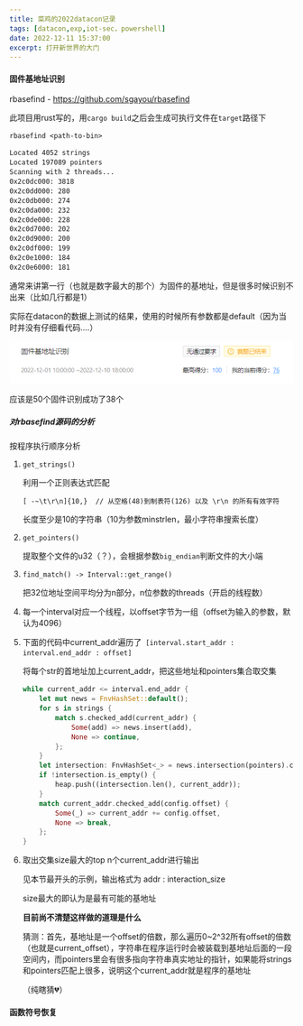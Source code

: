 ```yaml
---
title: 菜鸡的2022datacon记录
tags: [datacon,exp,iot-sec，powershell]
date: 2022-12-11 15:37:00
excerpt: 打开新世界的大门
---
```




#### 固件基地址识别

rbasefind - <https://github.com/sgayou/rbasefind>

此项目用rust写的，用`cargo build`之后会生成可执行文件在`target`路径下

```
rbasefind <path-to-bin> 
```

```sh
Located 4052 strings
Located 197089 pointers
Scanning with 2 threads...
0x2c0dc000: 3818
0x2c0dd000: 280
0x2c0db000: 274
0x2c0da000: 232
0x2c0de000: 228
0x2c0d7000: 202
0x2c0d9000: 200
0x2c0df000: 199
0x2c0e1000: 184
0x2c0e6000: 181
```

通常来讲第一行（也就是数字最大的那个）为固件的基地址，但是很多时候识别不出来（比如几行都是1）

实际在datacon的数据上测试的结果，使用的时候所有参数都是default（因为当时并没有仔细看代码....）

![](/img/datacon/1.jpg)

应该是50个固件识别成功了38个



##### 对rbasefind源码的分析

按程序执行顺序分析

1. `get_strings()`

   利用一个正则表达式匹配

   ```
   [ -~\t\r\n]{10,}  // 从空格(48)到制表符(126) 以及 \r\n 的所有有效字符 
   ```

   长度至少是10的字符串（10为参数minstrlen，最小字符串搜索长度）

2. `get_pointers()`

   提取整个文件的u32（？），会根据参数`big_endian`判断文件的大小端

3. `find_match() -> Interval::get_range()`

   把32位地址空间平均分为n部分，n位参数的threads（开启的线程数）

4. 每一个interval对应一个线程，以offset字节为一组（offset为输入的参数，默认为4096）

5. 下面的代码中current_addr遍历了` [interval.start_addr : interval.end_addr : offset]`

   将每个str的首地址加上current_addr，把这些地址和pointers集合取交集

   ```rust
   while current_addr <= interval.end_addr {
       let mut news = FnvHashSet::default();
       for s in strings {
           match s.checked_add(current_addr) {
               Some(add) => news.insert(add),
               None => continue,
           };
       }
       let intersection: FnvHashSet<_> = news.intersection(pointers).collect();
       if !intersection.is_empty() {
           heap.push((intersection.len(), current_addr));
       }
       match current_addr.checked_add(config.offset) {
           Some(_) => current_addr += config.offset,
           None => break,
       };
   }
   ```

6. 取出交集size最大的top n个current_addr进行输出

   见本节最开头的示例，输出格式为 addr :  interaction_size

   size最大的即认为是最有可能的基地址

   

   **目前尚不清楚这样做的道理是什么**

   猜测：首先，基地址是一个offset的倍数，那么遍历0~2^32所有offset的倍数（也就是current_offset），字符串在程序运行时会被装载到基地址后面的一段空间内，而pointers里会有很多指向字符串真实地址的指针，如果能将strings和pointers匹配上很多，说明这个current_addr就是程序的基地址

   （纯瞎猜:broken_heart:）

   

#### 函数符号恢复


